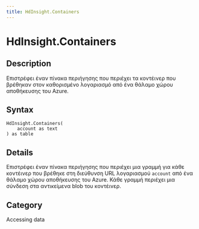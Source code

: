 ```yaml
---
title: HdInsight.Containers
---
```


# HdInsight.Containers


## Description

Επιστρέφει έναν πίνακα περιήγησης που περιέχει τα κοντέινερ που βρέθηκαν στον καθορισμένο λογαριασμό από ένα θάλαμο χώρου αποθήκευσης του Azure.


## Syntax

```powerquery
HdInsight.Containers(
    account as text
) as table
```


## Details

Επιστρέφει έναν πίνακα περιήγησης που περιέχει μια γραμμή για κάθε κοντέινερ που βρέθηκε στη διεύθυνση URL λογαριασμού <code>account</code> από ένα θάλαμο χώρου αποθήκευσης του Azure. Κάθε γραμμή περιέχει μια σύνδεση στα αντικείμενα blob του κοντέινερ.



## Category
Accessing data
